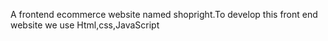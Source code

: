 A frontend ecommerce website named shopright.To develop this front end website we use Html,css,JavaScript
